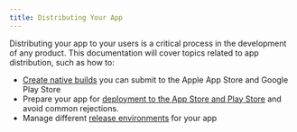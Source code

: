 ```yaml
---
title: Distributing Your App
---
```


Distributing your app to your users is a critical process in the development of any product. This documentation will cover topics related to app distribution, such as how to:

- [Create native builds](../guides/building-standalone-apps.html) you can submit to the Apple App Store and Google Play Store
- Prepare your app for [deployment to the App Store and Play Store](../guides/app-stores.html) and avoid common rejections.
- Manage different [release environments](../guides/release-channels.html) for your app
